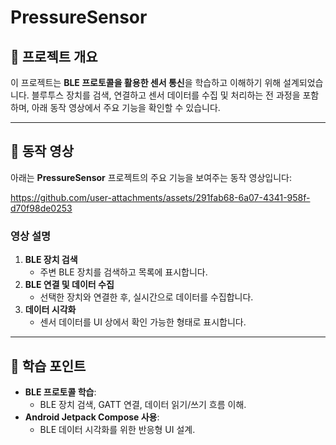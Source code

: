 # PressureSensor

## 📘 프로젝트 개요
이 프로젝트는 **BLE 프로토콜을 활용한 센서 통신**을 학습하고 이해하기 위해 설계되었습니다. 블루투스 장치를 검색, 연결하고 센서 데이터를 수집 및 처리하는 전 과정을 포함하며, 아래 동작 영상에서 주요 기능을 확인할 수 있습니다.

---

## 🎥 동작 영상
아래는 **PressureSensor** 프로젝트의 주요 기능을 보여주는 동작 영상입니다:


https://github.com/user-attachments/assets/291fab68-6a07-4341-958f-d70f98de0253


### 영상 설명
1. **BLE 장치 검색**  
   - 주변 BLE 장치를 검색하고 목록에 표시합니다.  
2. **BLE 연결 및 데이터 수집**  
   - 선택한 장치와 연결한 후, 실시간으로 데이터를 수집합니다.  
3. **데이터 시각화**  
   - 센서 데이터를 UI 상에서 확인 가능한 형태로 표시합니다.

---

## 🔑 학습 포인트
- **BLE 프로토콜 학습**:  
  - BLE 장치 검색, GATT 연결, 데이터 읽기/쓰기 흐름 이해.  
- **Android Jetpack Compose 사용**:  
  - BLE 데이터 시각화를 위한 반응형 UI 설계. 
